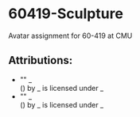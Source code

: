 # 60419-Sculpture
Avatar assignment for 60-419 at CMU

## Attributions:
- "" _ <br> 
	() by _ is licensed under _
- "" _ <br> 
	() by _ is licensed under _
